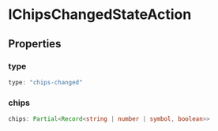 # IChipsChangedStateAction

## Properties

### type

```ts
type: "chips-changed"
```

### chips

```ts
chips: Partial<Record<string | number | symbol, boolean>>
```
